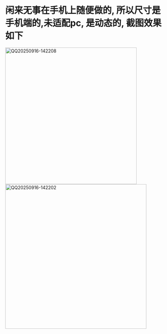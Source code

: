 # 闲来无事在手机上随便做的, 所以尺寸是手机端的,未适配pc, 是动态的, 截图效果如下
<img width="415" height="430" alt="QQ20250916-142208" src="https://github.com/user-attachments/assets/07aab01b-c718-443e-8f78-f3fdee2cce61" />
<img width="446" height="455" alt="QQ20250916-142202" src="https://github.com/user-attachments/assets/5c62705a-9056-4d82-a7d4-3a7b7b8f237b" />
